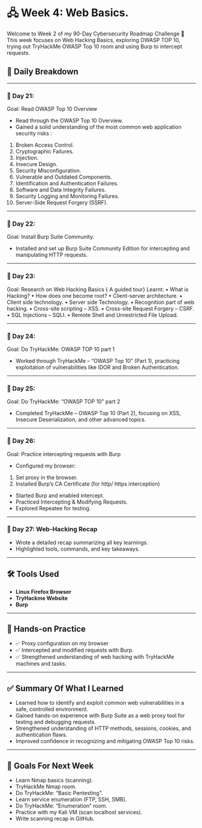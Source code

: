 # 🖧 Week 4: Web Basics.

Welcome to Week 2 of my 90-Day Cybersecurity Roadmap Challenge 🚀
This week focuses on Web Hacking Basics, exploring OWASP TOP 10, trying out TryHackMe OWASP Top 10 room and using Burp to intercept requests.

## 📆 Daily Breakdown
---

### 📅 Day 21:
Goal: Read OWASP Top 10 Overview
-	Read through the OWASP Top 10 Overview.
-	Gained a solid understanding of the most common web application security risks :
1.	Broken Access Control. 
2.	Cryptographic Failures. 
3.	Injection. 
4.	Insecure Design.
5.	Security Misconfiguration.
6.	Vulnerable and Outdated Components.
7.	Identification and Authentication Failures. 
8.	Software and Data Integrity Failures. 
9.	Security Logging and Monitoring Failures.
10.	Server-Side Request Forgery (SSRF).
---

### 📅 Day 22:
Goal: Install Burp Suite Community. 
-	Installed and set up Burp Suite Community Edition for intercepting and manipulating HTTP requests.

---

### 📅 Day 23:
Goal:  Research on Web Hacking Basics  { A guided tour}
Learnt: 
•	What is Hacking?
•	How does one become root?
•	Client-server architecture. 
•	Client side technology.
•	Server side Technology. 
•	Recognition part of web hacking.
•	Cross-site scripting – XSS.
•	Cross-site Request Forgery – CSRF.
•	SQL Injections – SQLI.
•	Remote Shell and Unrestricted File Upload. 

---

### 📅 Day 24:
Goal: Do TryHackMe: OWASP TOP 10 part 1 
-	Worked through TryHackMe – “OWASP Top 10” (Part 1), practicing exploitation of vulnerabilities like IDOR and Broken Authentication.

---

### 📅 Day 25:
Goal:  Do TryHackMe: “OWASP TOP 10” part 2
-	Completed TryHackMe – OWASP Top 10 (Part 2), focusing on XSS, Insecure Deserialization, and other advanced topics.


---

### 📅 Day 26:
Goal: Practice intercepting requests with Burp 
-	Configured my browser:
1.	Set proxy in the browser.
2.	Installed Burp’s CA Certificate (for http/ https interception)
-	Started Burp and enabled intercept. 
-	Practiced Intercepting & Modifying Requests. 
-	Explored Repeatee for testing. 


---

### 📅 Day 27: Web-Hacking Recap
- Wrote a detailed recap summarizing all key learnings.
- Highlighted tools, commands, and key takeaways.

---

## 🛠 Tools Used
- **Linux Firefox Browser**
- **TryHackme Website**
- **Burp**

---

## 📌 Hands-on Practice
- ✅ Proxy configuration on my browser
- ✅ Intercepted and modified requests with Burp.
- ✅ Strengthened understanding of web hacking with TryHackMe machines and tasks.

---

## ✅️ Summary Of What I Learned
-	Learned how to identify and exploit common web vulnerabilities in a safe, controlled environment.
-	Gained hands-on experience with Burp Suite as a web proxy tool for testing and debugging requests.
-	Strengthened understanding of HTTP methods, sessions, cookies, and authentication flaws.
-	Improved confidence in recognizing and mitigating OWASP Top 10 risks.

---

## 🎯 Goals For Next Week 
-	Learn Nmap basics (scanning).
-	TryHackMe Nmap room.
-	Do TryHackMe: “Basic Pentesting”.
-	Learn service enumeration (FTP, SSH, SMB).
-	Do TryHackMe: “Enumeration” room. 
-	Practice with my Kali VM (scan localhost services).
-	Write scanning recap in GitHub. 



